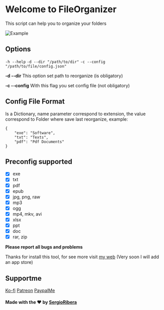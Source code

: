 # Welcome to FileOrganizer

This script can help you to organize your folders

![Example](https://github.com/SergioRibera/FileOrganizer/blob/main/repofiles/example.GIF)

## Options

```-h --help```
```-d --dir "/path/to/dir"```
```-c --config "/path/to/file/config.json"```

**-d --dir**
This option set path to reorganize (is obligatory)

**-c --config**
With this flag you set config file (not obligatory)

## Config File Format
Is a Dictionary, name parameter correspond to extension, the value correspond to Folder where save last reorganize, example:
```
{
	"exe": "Software",
	"txt": "Texts",
	"pdf": "Pdf Documents"
}
```

## Preconfig supported

 - [x] exe
 - [x] txt
 - [x] pdf
 - [x] epub
 - [x] jpg, png, raw
 - [x] mp3
 - [x] ogg
 - [x] mp4, mkv, avi
 - [x] xlsx
 - [x] ppt
 - [x] doc
 - [x] rar, zip

**Please report all bugs and problems**

Thanks for install this tool, for see more visit [my web](https://sergioribera.com) (Very soon I will add an app store)
## Supportme
[Ko-fi](https://ko-fi.com/sergioribera)
[Patreon](https://www.patreon.com/SergioRibera)
[PaypalMe](https://paypal.me/SergioRibera)

#### Made with the ❤️ by [SergioRibera](https://sergioribera.com)
